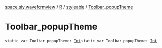 [space.siy.waveformview](../../index.md) / [R](../index.md) / [styleable](index.md) / [Toolbar_popupTheme](./-toolbar_popup-theme.md)

# Toolbar_popupTheme

`static var Toolbar_popupTheme: `[`Int`](https://kotlinlang.org/api/latest/jvm/stdlib/kotlin/-int/index.html)
`static var Toolbar_popupTheme: `[`Int`](https://kotlinlang.org/api/latest/jvm/stdlib/kotlin/-int/index.html)